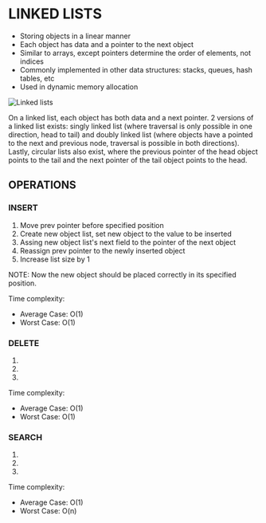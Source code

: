 # LINKED LISTS 
- Storing objects in a linear manner
- Each object has data and a pointer to the next object
- Similar to arrays, except pointers determine the order of elements, not indices
- Commonly implemented in other data structures: stacks, queues, hash tables, etc
- Used in dynamic memory allocation

![Linked lists](../../../../assets/linked-list.png)

On a linked list, each object has both data and a next pointer. 2 versions of a linked list exists: singly linked list (where traversal is only possible in one direction, head to tail) and doubly linked list (where objects have a pointed to the next and previous node, traversal is possible in both directions). Lastly, circular lists also exist, where the previous pointer of the head object points to the tail and the next pointer of the tail object points to the head. 

## OPERATIONS
### INSERT
1. Move prev pointer before specified position
2. Create new object list, set new object to the value to be inserted
3. Assing new object list's next field to the pointer of the next object
4. Reassign prev pointer to the newly inserted object
5. Increase list size by 1

NOTE: Now the new object should be placed correctly in its specified position. 

Time complexity:
- Average Case: O(1)
- Worst Case: O(1)

### DELETE
1.
2.
3.

Time complexity:
- Average Case: O(1)
- Worst Case: O(1)

### SEARCH
1. 
2.
3.

Time complexity:
- Average Case: O(1)
- Worst Case: O(n)